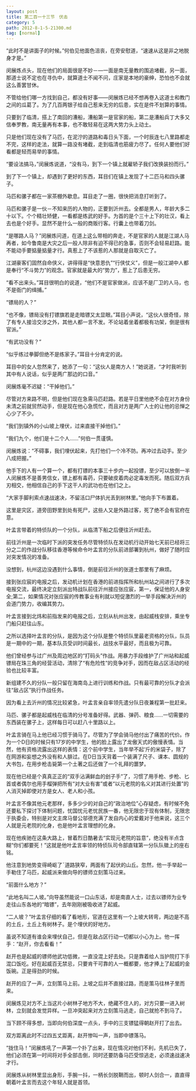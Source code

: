 ```yaml
---
layout: post
title: 第二百一十三节　伏击
category: 5
path: 2012-8-1-5-21300.md
tag: [normal]
---
```


“此时不是讲面子的时候。”何伯见他面色沮丧，在旁安慰道，“速速从这是非之地脱身才是。”

闵展炼点头，现在他们的局面很是不妙－―一面是南无量教的围追堵截，另一面，那道士说不定也在寻仇中，就算道士不闻不问，庄家是本地的豪绅，恐怕也不会就这么善罢甘休。

不管给他们哪一方找到自己，都没有好事――闵展炼已经不想再卷入这道士和教门之间的瓜葛了。为了几百两银子给自己惹来无穷的后患，实在是件不划算的事情。

只要到了临清，搭上了南回的漕船，漕船第一是官家的船，第二是漕船兵丁大多又信奉罗教，南无量再有本事，也不敢轻易在这两大势力头上动土。

只是他们现在没有了马匹，在泥泞的道路和毒日头下面，一个时辰连七八里路都走不完，这样的走法，就算一路没有堵截，走到临清也筋疲力尽了。任何人要他们好看都是轻而易举的事情。

“要设法搞马，”闵展炼说道，“没有马，到下一个镇上就雇轿子我们改换装扮而行。”

到了下一个镇上，却遇到了更好的东西，耳目们在镇上发现了十二匹马和四头骡子。

马匹和骡子都在一家茶棚外歇息。耳目走了一圈，很快把消息打听到了。

马匹和骡子是一伙－不知来历的人物的，正要到沂州去。全都是男人，年龄大多二十以下。个个精壮矫健，一看都是练武的好手。为首的是个三十上下的壮汉，看上去也是个好手。显然不是什么一般的商贩行客。行囊上也带着刀剑。

“是哪路人马？”闵展炼问道，在道上这么带相的奔走，不是官家的人就是江湖人马再者，如今鲁南是大灾之后一般人除非有迫不得已的急事，否则不会轻易赶路。能不能动手要掂量掂量才行。真惹上了不该惹的人那就是自取灭亡了。

江湖豪客们固然自命侠义，讲得得是“快意恩仇”“行侠仗义”，但是一般江湖中人都是奉行“不斗势力”的观念。官家就是最大的“势力”，惹上了后患无穷。

“看不出来头。”耳目很明白的说道，“他们不是官家做派，应该不是厂卫的人马，也不是衙门的缉捕。”

“镖局的人？”

“也不像，镖局没有打镖旗若是走暗镖又太显眼。”耳目小声说，“这伙人很奇怪，除了有专人接洽交涉之外，其他人都一言不发。不论站着坐着都极有功架，倒是很有官派。”

“有武功没有？”

“似乎练过拳脚但绝不是练家子。”耳目十分肯定的说。

耳目中的女人忽然来了，她添了一句：“这伙人是南方人！”她说道，“才时我听到其中有人说话，似乎是两广那边的口音。”

闵展炼毫不迟疑：“干掉他们。”

尽管对方来路不明，但是他们现在急需马匹赶路。若是平日里他绝不会在对方身份未清之前就贸然动手，但是现在他心急慌忙，而且对方是两广人士的让他的忌惮之心少了不少。

“我们到镇外的小山坡上埋伏，过来直接干掉他们。”

“我们九个，他们是十二个人……”何伯一贯谨慎。

闵展炼说：“不碍事，我们埋伏起来，先打他们一个冷不防。再冲过去动手。至少八成把握。”

他手下的人有一个算一个，都有打镖的本事三十步内一起投镖，至少可以放倒一半人闵展炼不是善男信女，镖上都有毒药，只要破皮着肉必定毒发而死。随后双方兵刃相交，他相信自己的手下这干人的武功也在他们之上。

“大家手脚利索点速战速决，不留活口尸体扒光丢到树林里。”他向手下布置着。

这里是灾区，道旁田野里到处有死尸，这些人又是外路过客，死了绝不会有官府在意。

叶孟言带着的特侦队的一个分队，从临清下船之后便往沂州赶去。

前往沂州是一次临时下派的突发任务尽管特侦队在发动机行动开始七天前已经将三分之二的作战分队移往香港等候命令叶孟言的分队前进部署到杭州，做好了随时应对突发情况的准备。

没想到，杭州这边没遇到什么事情，倒是前往沂州的张道士那里有了麻烦。

接到张应宸的电报之后，发动机计划在香港的前进指挥所和杭州站之间进行了多次电报交流，最终决定立刻派出特战队前往沂州接应张应宸，第一，保证他的人身安全;第二，如果情况对张应宸的传教事业有利就以短促激烈的一举手段解决沂州的会道门势力，收编其势力。

叶孟言接到北炜和前指发来的电报之后，立刻从杭州出发，由起威栈安排，乘坐专门船只赶往山东。

之所以选择叶孟言的分队，是因为这个分队是整个特侦队里最老资格的分队，队员是一期中的一期，基本队员受训时间最长，战技水平最好，而且极为可靠。

他们曾经参与过广州及周边地区的“打码头”作战。用暴力手段维护了广州站和起威镖局在珠三角的经营活动，清除了“有危险性”的竞争对手，因而在敌占区活动的经验也比较丰富。

新组建不久的分队一般只留在海南岛上进行训练和作战。只有最可靠的分队才会派往“敌占区”执行作战任务。

因为看上去沂州的情况比较紧急，叶孟言亲自率领先遣分队日夜兼程第一批赶来。

马匹、骡子都是起威栈在临清的分号准备好得。武器、弹药、粮食……一切需要的东西装在骡子上，这样每日可以赶八十里路以上。

叶孟言骑在马上他已经习惯于骑马了。尽管为了学会骑马他付出了痛苦的代价。作为一个D日的时候只有17岁的中学生，他的脸上露出了龙傲天式的傲慢表情。当然，他有资格流露出这样的表情：这个前中学生，当年举不起‘斤的米袋子，除了在网游和妄想之外没有和人腓过。在D日当天背着一个装满了尺子、课本、圆规的大书包，在用步枪击毙第一个土著之后还做了一个礼拜的噩梦。

现在他已经是个真真正正的“双手沾满鲜血的刽子手”了，习惯了用手枪、步枪、匕首或者偶尔也用手榴弹把所有“对大业有害”或者“以元老院的名义对其进行处置”的人消灭掉即使对方是女人、老人和小孩。

叶孟言不像其他元老那样，多多少少的对自己的“政治地位”心存疑虑，有时候不免还要私下探讨下体制问题，忧国忧元老忧民族一番，他无限忠于现有体制，无限忠于执委会，特别是对文主席马督公邬德充满了发自内心的爱戴对于他来说，这三个人就是元老院的化身，也是他叶孟言理想的化身。

现在他疾驰在这条大路上，冒着烈日酷暑去“实现元老院的旨意”，绝没有半点含糊“你们都要死！”这就是他叶孟言率领的特侦队司令部直辖第一分队队徽上的座右铭。

他注意到地势变得崎岖了ˉ道路狭窄，两面有了起伏的山丘。忽然，他一手举起一手勒住了马匹，起威派来做向导的镖师立刻策马过来。

“前面什么地方？”

“此地名叫二人坡。”向导虽然能说一口山东话，却是南直人士，过去以镖师为业专走往山东各地的“暗镖”，去年刚刚被吸收进了起威。

“二人坡？”叶孟言仔细的看了看地形，官道在这里有一个上坡大转弯，两边是不高的土丘，土丘上有树林子。是个埋伏的好地方。

虽说不知道有谁会来埋伏自己，但是在敌占区行动一切都以小心为上。他一挥手：“赵开，你去看看！”

赵开也是起威的镖师他武功低微，一直没混上好去处。只是靠着给人当护院打下手混口饭吃。好在起威百无禁忌，只要肯干可靠的人一概都要，他才捧上了起威的金饭碗。正是得劲的时候。

赵开的应了一声，立刻策马上前。上坡之后并不直接过路，而是策马往林子里而来。

闵展炼见对方不上当这片小树林子地方不大，绝藏不住人的，对方只要一进入树林，立刻就会发觉异样。一旦冲突起来对方立刻策马逃走，自己就抢不到马了。

当下顾不得多想，当即向何伯深度一点头，手中的三支镖猛得朝赵开打了出去。

双方距离此时不过四五丈距离，赵开惨叫一声，当即中镖落马。

“拢住马！”闵展炼吼了一声第一个扑了出来，现在情况对他们不利，先机已失了，他们必须在第一时间将对手全部击倒，同时还要防备马匹受惊逃走，必须速战速决才行。

闵展炼从树林里显出身形，手腕一抖，一柄长剑脱鞘而出，顿时人剑合一，直直得朝着叶孟言而去这个年轻人就是首领。
